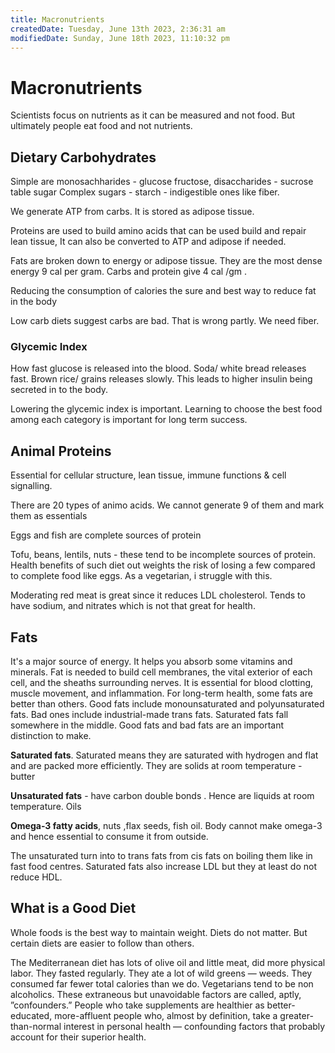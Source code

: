 ```yaml
---
title: Macronutrients
createdDate: Tuesday, June 13th 2023, 2:36:31 am
modifiedDate: Sunday, June 18th 2023, 11:10:32 pm
---
```


# Macronutrients

Scientists focus on nutrients as it can be measured and not food. But ultimately people eat food and not nutrients.

## Dietary Carbohydrates

Simple are monosachharides - glucose fructose, disaccharides - sucrose table sugar
Complex sugars - starch - indigestible ones like fiber.

We generate ATP from carbs. It is stored as adipose tissue.

Proteins are used to build amino acids that can be used build and repair lean tissue, It can also be converted to ATP and adipose if needed.

Fats are broken down to energy or adipose tissue. They are the most dense energy 9 cal per gram. Carbs and protein give 4 cal /gm .

Reducing the consumption of calories the sure and best way to reduce fat in the body

Low carb diets suggest carbs are bad. That is wrong partly. We need fiber.

### Glycemic Index

How fast glucose is released into the blood. Soda/ white bread releases fast. Brown rice/ grains releases slowly. This leads to higher insulin being secreted in to the body.

Lowering the glycemic index is important. Learning to choose the best food among each category is important for long term success.

## Animal Proteins

Essential for cellular structure, lean tissue, immune functions & cell signalling.

There are 20 types of animo acids.
We cannot generate 9 of them and mark them as essentials

Eggs and fish are complete sources of protein

Tofu, beans, lentils, nuts - these tend to be incomplete sources of protein. Health benefits of such diet out weights the risk of losing a few compared to complete food like eggs. As a vegetarian, i struggle with this.

Moderating red meat is great since it reduces LDL cholesterol. Tends to have sodium, and nitrates which is not that great for health.

## Fats

It's a major source of energy. It helps you absorb some vitamins and minerals. Fat is needed to build cell membranes, the vital exterior of each cell, and the sheaths surrounding nerves. It is essential for blood clotting, muscle movement, and inflammation. For long-term health, some fats are better than others. Good fats include monounsaturated and polyunsaturated fats. Bad ones include industrial-made trans fats. Saturated fats fall somewhere in the middle.
Good fats and bad fats are an important distinction to make.

**Saturated fats**. Saturated means they are saturated with hydrogen and flat and are packed more efficiently. They are solids at room temperature - butter

**Unsaturated fats** - have carbon double bonds . Hence are liquids at room temperature. Oils

**Omega-3 fatty acids**, nuts ,flax seeds, fish oil. Body cannot make omega-3 and hence essential to consume it from outside.

The unsaturated turn into to trans fats from cis fats on boiling them like in fast food centres. Saturated fats also increase LDL but they at least do not reduce HDL.

## What is a Good Diet

Whole foods is the best way to maintain weight. Diets do not matter. But certain diets are easier to follow than others.

The Mediterranean diet has lots of olive oil and little meat, did more physical labor. They fasted regularly. They ate a lot of wild greens — weeds. They consumed far fewer total calories than we do. Vegetarians tend to be non alcoholics. These extraneous but unavoidable factors are called, aptly, ”confounders.” People who take supplements are healthier as better-educated, more-affluent people who, almost by definition, take a greater-than-normal interest in personal health — confounding factors that probably account for their superior health.
